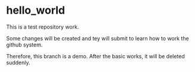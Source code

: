 # hello_world
This is a test repository work.

Some changes will be created and tey will submit to learn how to work the github system.

Therefore, this branch is a demo. After the basic works, it will be deleted suddenly.


